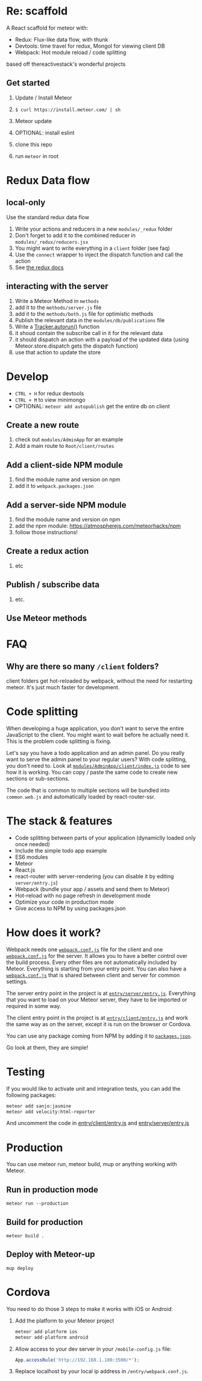 # Re: scaffold
A React scaffold for meteor with:
- Redux: Flux-like data flow, with thunk 
- Devtools: time travel for redux, Mongol for viewing client DB 
- Webpack: Hot module reload / code splitting

based off thereactivestack's wonderful projects

## Get started
1. Update / Install Meteor
  1. `$ curl https://install.meteor.com/ | sh`
  1. Meteor update

1. OPTIONAL: install eslint
1. clone this repo 
1. run `meteor` in root

# Redux Data flow
## local-only
Use the standard redux data flow
1. Write your actions and reducers in a new `modules/_redux` folder
  1. Don't forget to add it to the combined reducer in `modules/_redux/reducers.jsx`
  1. You might want to write everything in a `client` folder (see faq)
1. Use the `connect` wrapper to inject the dispatch function and call the action
  1. See [the redux docs](http://rackt.org/redux/docs/basics/UsageWithReact.html)
  
## interacting with the server
1. Write a Meteor Method in `methods` 
  1. add it to the `methods/server.js` file
  1. add it to the `methods/both.js` file for optimistic methods
1. Publish the relevant data in the `modules/db/publications` file
1. Write a [Tracker.autorun()](https://github.com/meteor/meteor/wiki/Tracker-Manual) function
  1. it shoud contain the subscribe call in it for the relevant data
  1. it should dispatch an action with a payload of the updated data (using Meteor.store.dispatch gets the dispatch function)
1. use that action to update the store 

# Develop
- `CTRL + H` for redux devtools
- `CTRL + M` to view minimongo
- OPTIONAL: `meteor add autopublish` get the entire db on client

## Create a new route
1. check out `modules/AdminApp` for an example
1. Add a main route to `Root/client/routes` 

## Add a client-side NPM module
1. find the module name and version on npm
1. add it to `webpack.packages.json`

## Add a server-side NPM module
1. find the module name and version on npm
1. add the npm module: https://atmospherejs.com/meteorhacks/npm
1. follow those instructions!


## Create a redux action
1. etc

## Publish / subscribe data
1. etc.

## Use Meteor methods

# FAQ
## Why are there so many `/client` folders?
client folders get hot-reloaded by webpack, without the need for restarting meteor. It's just much faster for development. 

# Code splitting
When developing a huge application, you don't want to serve the entire JavaScript to the client. You might want to wait before he actually need it. This is the problem code splitting is fixing.

Let's say you have a todo application and an admin panel. Do you really want to serve the admin panel to your regular users? With code splitting, you don't need to. Look at [`modules/AdminApp/client/index.js`](https://github.com/thereactivestack/kickstart-hugeapp/blob/master/modules/AdminApp/client/index.js) code to see how it is working. You can copy / paste the same code to create new sections or sub-sections.

The code that is common to multiple sections will be bundled into `common.web.js` and automatically loaded by react-router-ssr.

# The stack & features
- Code splitting between parts of your application (dynamiclly loaded only once needed)
- Include the simple todo app example
- ES6 modules
- Meteor
- React.js
- react-router with server-rendering (you can disable it by editing `server/entry.js`)
- Webpack (bundle your app / assets and send them to Meteor)
- Hot-reload with no page refresh in development mode
- Optimize your code in production mode
- Give access to NPM by using packages.json

# How does it work?
Webpack needs one [`webpack.conf.js`](https://github.com/thereactivestack/kickstart-hugeapp/blob/master/entry/client/webpack.conf.js) file for the client and one [`webpack.conf.js`](https://github.com/thereactivestack/kickstart-hugeapp/blob/master/entry/server/webpack.conf.js) for the server. It allows you to have a better control over the build process. Every other files are not automatically included by Meteor. Everything is starting from your entry point. You can also have a [`webpack.conf.js`](https://github.com/thereactivestack/kickstart-hugeapp/blob/master/entry/webpack.conf.js) that is shared between client and server for common settings.

The server entry point in the project is at [`entry/server/entry.js`](https://github.com/thereactivestack/kickstart-hugeapp/blob/master/entry/server/entry.js). Everything that you want to load on your Meteor server, they have to be imported or required in some way.

The client entry point in the project is at [`entry/client/entry.js`](https://github.com/thereactivestack/kickstart-hugeapp/blob/master/entry/server/entry.js) and work the same way as on the server, except it is run on the browser or Cordova.

You can use any package coming from NPM by adding it to [`packages.json`](https://github.com/thereactivestack/kickstart-hugeapp/blob/master/packages.json).

Go look at them, they are simple!

# Testing
If you would like to activate unit and integration tests, you can add the following packages:		

```sh		
meteor add sanjo:jasmine		
meteor add velocity:html-reporter		
```		

And uncomment the code in [entry/client/entry.js](https://github.com/thereactivestack/kickstart-hugeapp/blob/master/entry/client/entry.js#L15-L25) and [entry/server/entry.js](https://github.com/thereactivestack/kickstart-hugeapp/blob/master/entry/server/entry.js#L17-L24)

# Production
You can use meteor run, meteor build, mup or anything working with Meteor.

## Run in production mode
`meteor run --production`

## Build for production
`meteor build .`

## Deploy with Meteor-up
`mup deploy`

# Cordova
You need to do those 3 steps to make it works with iOS or Android:

1. Add the platform to your Meteor project

    ```javascript
    meteor add-platform ios
    meteor add-platform android
    ```
1. Allow access to your dev server in your `/mobile-config.js` file:

    ```javascript
    App.accessRule('http://192.168.1.100:3500/*');
    ```

1. Replace localhost by your local ip address in `/entry/webpack.conf.js`.
